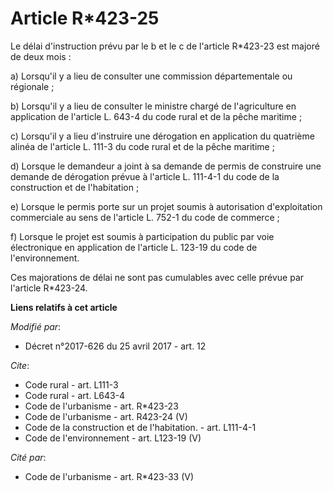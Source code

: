 # Article R*423-25

Le délai d'instruction prévu par le b et le c de l'article R*423-23 est majoré de deux mois : 

a) Lorsqu'il y a lieu de consulter une commission départementale ou régionale ; 

b) Lorsqu'il y a lieu de consulter le ministre chargé de l'agriculture en application de l'article L. 643-4 du code rural et
de la pêche maritime ; 

c) Lorsqu'il y a lieu d'instruire une dérogation en application du quatrième alinéa de l'article L. 111-3 du code rural et de
la pêche maritime ; 

d) Lorsque le demandeur a joint à sa demande de permis de construire une demande de dérogation prévue à l'article L. 111-4-1
du code de la construction et de l'habitation ; 

e) Lorsque le permis porte sur un projet soumis à autorisation d'exploitation commerciale au sens de l'article L. 752-1 du
code de commerce ; 

f) Lorsque le projet est soumis à participation du public par voie électronique en application de l'article L. 123-19 du code
de l'environnement. 

Ces majorations de délai ne sont pas cumulables avec celle prévue par l'article R*423-24.

**Liens relatifs à cet article**

_Modifié par_:

  - Décret n°2017-626 du 25 avril 2017 - art. 12

_Cite_:

  - Code rural - art. L111-3
  - Code rural - art. L643-4
  - Code de l'urbanisme - art. R*423-23
  - Code de l'urbanisme - art. R423-24 (V)
  - Code de la construction et de l'habitation. - art. L111-4-1
  - Code de l'environnement - art. L123-19 (V)

_Cité par_:

  - Code de l'urbanisme - art. R*423-33 (V)
